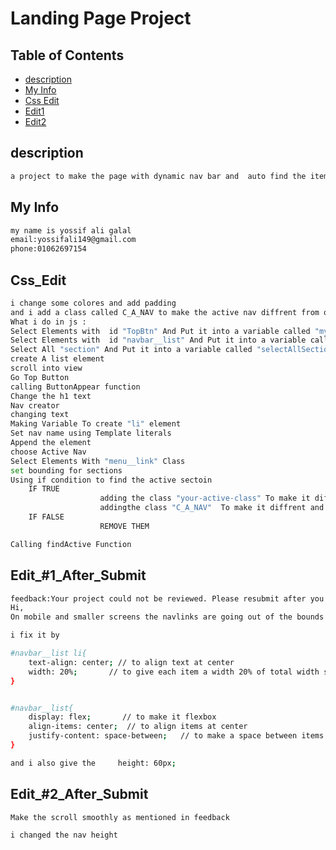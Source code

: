 # Landing Page Project

## Table of Contents

* [description](#description)
* [My Info](#My_Info)
* [Css Edit](#Css_Edit)
* [Edit1](#Edit_#1_After_Submit)
* [Edit2](#Edit_#1_After_Submit)


 ## description 
 ```bash
 a project to make the page with dynamic nav bar and  auto find the item which the user stay in it and highlight it in the nav bar with scroll smooth
 ```

 ## My Info
```bash
my name is yossif ali galal
email:yossifali149@gmail.com
phone:01062697154
```
## Css_Edit
```bash
i change some colores and add padding 
and i add a class called C_A_NAV to make the active nav diffrent from others 
What i do in js :
Select Elements with  id "TopBtn" And Put it into a variable called "mybutton"
Select Elements with  id "navbar__list" And Put it into a variable called "uLists"
Select All "section" And Put it into a variable called "selectAllSections"
create A list element
scroll into view
Go Top Button
calling ButtonAppear function
Change the h1 text
Nav creator
changing text
Making Variable To create "li" element 
Set nav name using Template literals
Append the element
choose Active Nav
Select Elements With "menu__link" Class
set bounding for sections
Using if condition to find the active sectoin
    IF TRUE
                    adding the class "your-active-class" To make it diffrent and active
                    addingthe class "C_A_NAV"  To make it diffrent and active
    IF FALSE 
                    REMOVE THEM

Calling findActive Function 
```

## Edit_#1_After_Submit
```bash
feedback:Your project could not be reviewed. Please resubmit after you address the issue noted below by the reviewer.
Hi,
On mobile and smaller screens the navlinks are going out of the bounds of the navbar. Please fix it.

i fix it by 

#navbar__list li{
    text-align: center; // to align text at center
    width: 20%;       // to give each item a width 20% of total width so it can be responsive
}


#navbar__list{
    display: flex;       // to make it flexbox
    align-items: center;  // to align items at center
    justify-content: space-between;   // to make a space between items
}

and i also give the     height: 60px;
```
## Edit_#2_After_Submit
```bash
Make the scroll smoothly as mentioned in feedback

i changed the nav height
```